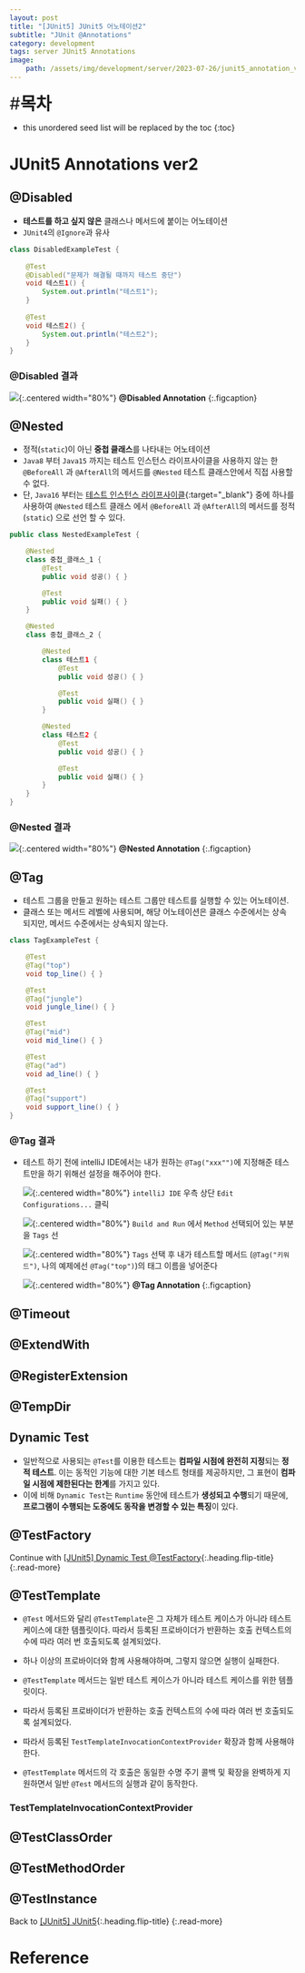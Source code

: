 ```yaml
---
layout: post
title: "[JUnit5] JUnit5 어노테이션2"
subtitle: "JUnit @Annotations"
category: development
tags: server JUnit5 Annotations
image:
    path: /assets/img/development/server/2023-07-26/junit5_annotation_ver2_cover.png
---
```


<span style="font-size:30px;">\#**목차**</span>
* this unordered seed list will be replaced by the toc
{:toc}

# JUnit5 Annotations ver2

## @Disabled
- **테스트를 하고 싶지 않은** 클래스나 메서드에 붙이는 어노테이션
- `JUnit4`의 `@Ignore`과 유사

```java
class DisabledExampleTest {
    
    @Test
    @Disabled("문제가 해결될 때까지 테스트 중단")
    void 테스트1() {
        System.out.println("테스트1");
    }
    
    @Test
    void 테스트2() {
        System.out.println("테스트2");
    }
}
```

### @Disabled 결과
![](/assets/img/development/server/2023-07-26/annotations_disabled.png){:.centered width="80%"}
**@Disabled Annotation**
{:.figcaption}

## @Nested
- 정적(`static`)이 아닌 **중첩 클래스**를 나타내는 어노테이션
- `Java8` 부터 `Java15` 까지는 테스트 인스턴스 라이프사이클을 사용하지 않는 한 `@BeforeAll` 과 `@AfterAll`의 메서드를 `@Nested` 테스트 클래스안에서 직접 사용할 수 없다.
- 단, `Java16` 부터는 [테스트 인스턴스 라이프사이클]{:target="_blank"} 중에 하나를 사용하여 `@Nested` 테스트 클래스 에서 `@BeforeAll` 과 `@AfterAll`의 메서드를 정적(`static`) 으로 선언 할 수 있다.

```java
public class NestedExampleTest {

    @Nested
    class 중첩_클래스_1 {
        @Test
        public void 성공() { }

        @Test
        public void 실패() { }
    }

    @Nested
    class 중첩_클래스_2 {

        @Nested
        class 테스트1 {
            @Test
            public void 성공() { }

            @Test
            public void 실패() { }
        }

        @Nested
        class 테스트2 {
            @Test
            public void 성공() { }

            @Test
            public void 실패() { }
        }
    }
}
```

### @Nested 결과
![](/assets/img/development/server/2023-07-26/annotations_nested.png){:.centered width="80%"}
**@Nested Annotation**
{:.figcaption}

## @Tag
- 테스트 그룹을 만들고 원하는 테스트 그룹만 테스트를 실행할 수 있는 어노테이션.
- 클래스 또는 메서드 레벨에 사용되며, 해당 어노테이션은 클래스 수준에서는 상속 되지만, 메서드 수준에서는 상속되지 않는다.

```java
class TagExampleTest {

    @Test
    @Tag("top")
    void top_line() { }

    @Test
    @Tag("jungle")
    void jungle_line() { }

    @Test
    @Tag("mid")
    void mid_line() { }

    @Test
    @Tag("ad")
    void ad_line() { }

    @Test
    @Tag("support")
    void support_line() { }
}
```

### @Tag 결과
- 테스트 하기 전에 intelliJ IDE에서는 내가 원하는 `@Tag("xxx"")`에 지정해준 테스트만을 하기 위해선 설정을 해주어야 한다.
    

  ![](/assets/img/development/server/2023-07-26/settings_tag_annotation_by_intellij_1.png){:.centered width="80%"}
  `intelliJ IDE` 우측 상단 `Edit Configurations...` 클릭

  ![](/assets/img/development/server/2023-07-26/settings_tag_annotation_by_intellij_2.png){:.centered width="80%"}
  `Build and Run` 에서 `Method` 선택되어 있는 부분을 `Tags` 선

  ![](/assets/img/development/server/2023-07-26/settings_tag_annotation_by_intellij_3.png){:.centered width="80%"}
  `Tags` 선택 후 내가 테스트할 메서드 (`@Tag("키워드")`, 나의 예제에선 `@Tag("top")`)의 태그 이름을 넣어준다

  ![](/assets/img/development/server/2023-07-26/annotations_tag.png){:.centered width="80%"}
  **@Tag Annotation**
  {:.figcaption}


## @Timeout
## @ExtendWith
## @RegisterExtension
## @TempDir

## Dynamic Test
- 일반적으로 사용되는 `@Test`를 이용한 테스트는 **컴파일 시점에 완전히 지정**되는 **정적 테스트**. 이는 동적인 기능에 대한 기본 테스트 형태를 제공하지만, 그 표현이 **컴파일 시점에 제한된다는 한계**를 가지고 있다.
- 이에 비해 `Dynamic Test`는 `Runtime` 동안에 테스트가 **생성되고 수행**되기 때문에, **프로그램이 수행되는 도중에도 동작을 변경할 수 있는 특징**이 있다.

## @TestFactory
Continue with [[JUnit5] Dynamic Test @TestFactory](./2023-07-04-junit5-dynamictest-testfactory.md){:.heading.flip-title}
{:.read-more}

## @TestTemplate
- `@Test` 메서드와 달리 `@TestTemplate`은 그 자체가 테스트 케이스가 아니라 테스트 케이스에 대한 템플릿이다. 따라서 등록된 프로바이더가 반환하는 호출 컨텍스트의 수에 따라 여러 번 호출되도록 설계되었다.
- 하나 이상의 프로바이더와 함께 사용해야하며, 그렇지 않으면 실행이 실패한다.

- `@TestTemplate` 메서드는 일반 테스트 케이스가 아니라 테스트 케이스를 위한 템플릿이다.
- 따라서 등록된 프로바이더가 반환하는 호출 컨텍스트의 수에 따라 여러 번 호출되도록 설계되었다.
- 따라서 등록된 `TestTemplateInvocationContextProvider` 확장과 함께 사용해야 한다.
- `@TestTemplate` 메서드의 각 호출은 동일한 수명 주기 콜백 및 확장을 완벽하게 지원하면서 일반 `@Test` 메서드의 실행과 같이 동작한다.

### TestTemplateInvocationContextProvider

## @TestClassOrder
## @TestMethodOrder
## @TestInstance


Back to [[JUnit5] JUnit5](./2023-06-01-junit5.md){:.heading.flip-title}
{:.read-more}

# Reference



<!-- Links -->
[테스트 인스턴스 라이프사이클]: https://junit.org/junit5/docs/current/user-guide/#writing-tests-test-instance-lifecycle